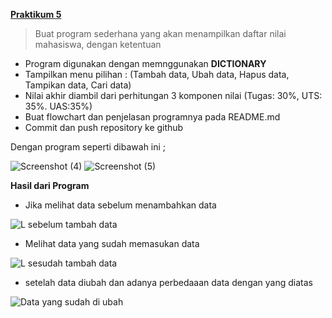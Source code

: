 **[Praktikum 5](url)**

>  Buat program sederhana yang akan menampilkan daftar nilai mahasiswa, dengan ketentuan

- Program digunakan dengan memnggunakan **DICTIONARY**
- Tampilkan menu pilihan : (Tambah data, Ubah data, Hapus data, Tampikan data, Cari data)
- Nilai akhir diambil  dari perhitungan 3 komponen nilai (Tugas: 30%, UTS: 35%. UAS:35%)
- Buat flowchart dan penjelasan programnya pada README.md
- Commit dan push repository ke github


Dengan program seperti dibawah ini ;


![Screenshot (4)](https://user-images.githubusercontent.com/56834389/70374494-68be2e80-1925-11ea-9d17-1830ac6d8de5.png)
![Screenshot (5)](https://user-images.githubusercontent.com/56834389/70374496-6cea4c00-1925-11ea-9fc4-c7dc4f8db5b5.png)


**Hasil dari Program**

- Jika melihat data sebelum menambahkan data

![L sebelum tambah data](https://user-images.githubusercontent.com/56834389/70374711-4843a380-1928-11ea-98fb-f204d329d789.png)

- Melihat data yang sudah memasukan data

![L sesudah tambah data](https://user-images.githubusercontent.com/56834389/70374716-6f01da00-1928-11ea-98a7-ee4ed4156731.png)

- setelah data diubah dan adanya perbedaaan data dengan yang diatas

![Data yang sudah di ubah](https://user-images.githubusercontent.com/56834389/70374781-40383380-1929-11ea-9612-173dac6e4db0.png)
